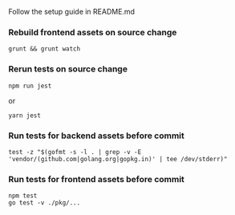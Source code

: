Follow the setup guide in README.md

### Rebuild frontend assets on source change
```
grunt && grunt watch
```

### Rerun tests on source change
```
npm run jest
```
or
```
yarn jest
```

### Run tests for backend assets before commit
```
test -z "$(gofmt -s -l . | grep -v -E 'vendor/(github.com|golang.org|gopkg.in)' | tee /dev/stderr)"
```

### Run tests for frontend assets before commit
```
npm test
go test -v ./pkg/...
```
